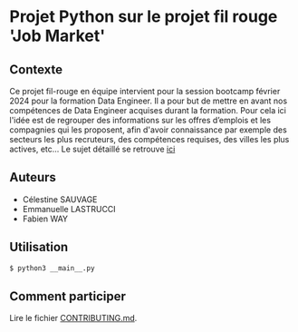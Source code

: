 # Projet Python sur le projet fil rouge 'Job Market'

## Contexte
Ce projet fil-rouge en équipe intervient pour la session bootcamp février 2024 pour la formation Data Engineer.
Il a pour but de mettre en avant nos compétences de Data Engineer acquises durant la formation.
Pour cela ici l'idée est de regrouper des informations sur les offres d’emplois et les compagnies qui les proposent, afin d'avoir connaissance par exemple des secteurs les plus recruteurs, des compétences requises, des villes les plus actives, etc…
Le sujet détaillé se retrouve [ici](https://docs.google.com/document/d/1qnaWpbtLlFnA8nhIDxVVE8HBoDjdrAvb0slaYhZHkEY/edit?usp=drive_web&ouid=110530579869330944922)

## Auteurs
- Célestine SAUVAGE
- Emmanuelle LASTRUCCI
- Fabien WAY

## Utilisation
```bash
$ python3 __main__.py
```

## Comment participer
Lire le fichier [CONTRIBUTING.md](CONTRIBUTING.md).
